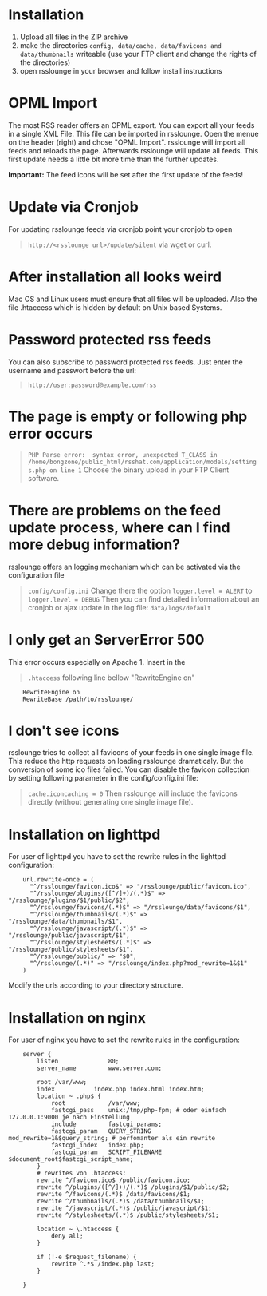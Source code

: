 # Installation #

  1. Upload all files in the ZIP archive
  1. make the directories `config, data/cache, data/favicons and data/thumbnails` writeable (use your FTP client and change the rights of the directories)
  1. open rsslounge in your browser and follow install instructions


# OPML Import #

The most RSS reader offers an OPML export. You can export all your feeds in a single XML File. This file can be imported in rsslounge. Open the menue on the header (right) and chose "OPML Import". rsslounge will import all feeds and reloads the page. Afterwards rsslounge will update all feeds. This first update needs a little bit more time than the further updates.

**Important:** The feed icons will be set after the first update of the feeds!


# Update via Cronjob #

For updating rsslounge feeds via cronjob point your cronjob to open
> `http://<rsslounge url>/update/silent`
via wget or curl.


# After installation all looks weird #

Mac OS and Linux users must ensure that all files will be uploaded. Also the file .htaccess which is hidden by default on Unix based Systems.


# Password protected rss feeds #

You can also subscribe to password protected rss feeds. Just enter the username and passwort before the url:
> `http://user:password@example.com/rss`


# The page is empty or following php error occurs #
> `PHP Parse error:  syntax error, unexpected T_CLASS in /home/bongzone/public_html/rsshat.com/application/models/settings.php on line 1`
Choose the binary upload in your FTP Client software.


# There are problems on the feed update process, where can I find more debug information? #

rsslounge offers an logging mechanism which can be activated via the configuration file
> `config/config.ini`
Change there the option
> `logger.level = ALERT`
to
> `logger.level = DEBUG`
Then you can find detailed information about an cronjob or ajax update in the log file:
> `data/logs/default`


# I only get an ServerError 500 #

This error occurs especially on Apache 1. Insert in the
> `.htaccess`
following line bellow "RewriteEngine on"
```
    RewriteEngine on
    RewriteBase /path/to/rsslounge/
```


# I don't see icons #

rsslounge tries to collect all favicons of your feeds in one single image file. This reduce the http requests on loading rsslounge dramaticaly. But the conversion of some ico files failed. You can disable the favicon collection by setting following parameter in the config/config.ini file:
> `cache.iconcaching = 0`
Then rsslounge will include the favicons directly (without generating one single image file).


# Installation on lighttpd #

For user of lighttpd you have to set the rewrite rules in the lighttpd configuration:

```
    url.rewrite-once = (
      "^/rsslounge/favicon.ico$" => "/rsslounge/public/favicon.ico",          
      "^/rsslounge/plugins/([^/]+)/(.*)$" => "/rsslounge/plugins/$1/public/$2",
      "^/rsslounge/favicons/(.*)$" => "/rsslounge/data/favicons/$1",
      "^/rsslounge/thumbnails/(.*)$" => "/rsslounge/data/thumbnails/$1",
      "^/rsslounge/javascript/(.*)$" => "/rsslounge/public/javascript/$1",    
      "^/rsslounge/stylesheets/(.*)$" => "/rsslounge/public/stylesheets/$1",  
      "^/rsslounge/public/" => "$0",                                   
      "^/rsslounge/(.*)" => "/rsslounge/index.php?mod_rewrite=1&$1"
    )
```

Modify the urls according to your directory structure.


# Installation on nginx #

For user of nginx you have to set the rewrite rules in the configuration:

```
    server {
        listen              80;
        server_name         www.server.com;

        root /var/www;
        index           index.php index.html index.htm;
        location ~ .php$ {
            root            /var/www;
            fastcgi_pass    unix:/tmp/php-fpm; # oder einfach 127.0.0.1:9000 je nach Einstellung
            include         fastcgi_params;
            fastcgi_param   QUERY_STRING   mod_rewrite=1&$query_string; # perfomanter als ein rewrite
            fastcgi_index   index.php;
            fastcgi_param   SCRIPT_FILENAME   $document_root$fastcgi_script_name;
        }
        # rewrites von .htaccess:
        rewrite ^/favicon.ico$ /public/favicon.ico;
        rewrite ^/plugins/([^/]+)/(.*)$ /plugins/$1/public/$2;
        rewrite ^/favicons/(.*)$ /data/favicons/$1;
        rewrite ^/thumbnails/(.*)$ /data/thumbnails/$1;
        rewrite ^/javascript/(.*)$ /public/javascript/$1;
        rewrite ^/stylesheets/(.*)$ /public/stylesheets/$1;

        location ~ \.htaccess {
            deny all;
        }

        if (!-e $request_filename) {
            rewrite ^.*$ /index.php last;
        }

    }
```